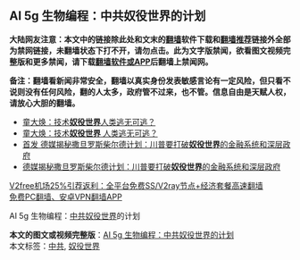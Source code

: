  <h2>AI 5g 生物编程：中共奴役世界的计划</h2> <p class="notice"><b>大陆网友注意：本文中的链接除此处和文末的<a href="https://github.com/bannedbook/fanqiang" >翻墙</a>软件下载和<a href="https://github.com/killgcd/justmysocks/blob/master/README.md">翻墙推荐</a>链接外全部为禁网链接，未翻墙状态下打不开，请勿点击。此为文字版禁闻，欲看图文视频完整版和更多禁闻，请下载<a href="https://github.com/bannedbook/fanqiang">翻墙软件或APP</a>后翻墙上禁闻网。</p><p>备注：翻墙看新闻非常安全，翻墙以真实身份发表敏感言论有一定风险，但只看不说则没有任何风险，翻的人太多，政府管不过来，也不管。信息自由是天赋人权，请放心大胆的翻墙。</b></p>  <div class="entry"> <p></p>  <ul class='op-related-articles' title='相关阅读'> <li><a href='https://www.bannedbook.org/bnews/comments/20201121/1434573.html' target='_blank'>童大焕：技术<b>奴役世界</b>人类逃无可逃？</a></li> <li><a href='https://www.bannedbook.org/bnews/baitai/20201120/1434035.html' target='_blank'>童大焕：技术<b>奴役世界</b> 人类逃无可逃？</a></li> <li><a href='https://www.bannedbook.org/bnews/cbnews/20190212/1079618.html' target='_blank'>首发 德媒揭秘撒旦罗斯柴尔德计划：川普要打破<b>奴役世界</b>的金融系统和深层政府</a></li> <li><a href='https://www.bannedbook.org/bnews/topimagenews/20190212/1079585.html' target='_blank'>德媒揭秘撒旦罗斯柴尔德计划：川普要打破<b>奴役世界</b>的金融系统和深层政府</a></li> </ul> <p class="texttj"> <a href="https://github.com/bannedbook/fanqiang/wiki/V2ray%E6%9C%BA%E5%9C%BA" target="_blank">V2free机场25%引荐返利：全平台免费SS/V2ray节点+经济套餐高速翻墙</a><br/> <a href="https://github.com/bannedbook/fanqiang/wiki/%E7%A6%81%E9%97%BB%E7%BD%91%E5%AE%89%E5%8D%93%E7%BF%BB%E5%A2%99%E6%96%B0%E9%97%BBAPP" target="_blank">免费PC翻墙、安卓VPN翻墙APP</a></p><p>AI 5g 生物编程：<a href="https://www.bannedbook.org/bnews/tag/%e4%b8%ad%e5%85%b1/" class="st_tag internal_tag" rel="tag" title="标签 中共 下的日志">中共</a><a href="https://www.bannedbook.org/bnews/tag/%e5%a5%b4%e5%bd%b9%e4%b8%96%e7%95%8c/" class="st_tag internal_tag" rel="tag" title="标签 奴役世界 下的日志">奴役世界</a>的计划<br /> </p> <a name='sharetosocial'></a>       <div><b>本文的图文或视频完整版</b>：<a href='https://www.bannedbook.org/bnews/comments/20201220/1451637.html'>AI 5g 生物编程：中共奴役世界的计划</a></div>  </div><!--END ENTRY--> <div class="postfooter"> <div>本文标签：<a href="https://www.bannedbook.org/bnews/tag/%e4%b8%ad%e5%85%b1/" rel="tag">中共</a>, <a href="https://www.bannedbook.org/bnews/tag/%e5%a5%b4%e5%bd%b9%e4%b8%96%e7%95%8c/" rel="tag">奴役世界</a></div>  </div><!--END POSTFOOTER--> 